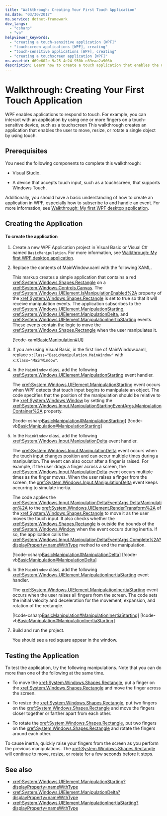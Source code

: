 ```yaml
---
title: "Walkthrough: Creating Your First Touch Application"
ms.date: "03/30/2017"
ms.service: dotnet-framework
dev_langs:
  - "csharp"
  - "vb"
helpviewer_keywords:
  - "creating a touch-sensitive application [WPF]"
  - "touchscreen applications [WPF], creating"
  - "touch-sensitive applications [WPF], creating"
  - "creating a touchscreen application [WPF]"
ms.assetid: d69e602e-9a25-4e24-950b-e89eaa2a906b
description: Learn how to create a touch application that enables the user to move, resize, or rotate a single object by using touch.
---
```

# Walkthrough: Creating Your First Touch Application

WPF enables applications to respond to touch. For example, you can interact with an application by using one or more fingers on a touch-sensitive device, such as a touchscreen This walkthrough creates an application that enables the user to move, resize, or rotate a single object by using touch.

## Prerequisites

You need the following components to complete this walkthrough:

- Visual Studio.

- A device that accepts touch input, such as a touchscreen, that supports Windows Touch.

Additionally, you should have a basic understanding of how to create an application in WPF, especially how to subscribe to and handle an event. For more information, see [Walkthrough: My first WPF desktop application](../get-started/walkthrough-my-first-wpf-desktop-application.md).

## Creating the Application

#### To create the application

1. Create a new WPF Application project in Visual Basic or Visual C# named `BasicManipulation`. For more information, see [Walkthrough: My first WPF desktop application](../get-started/walkthrough-my-first-wpf-desktop-application.md).

2. Replace the contents of MainWindow.xaml with the following XAML.

     This markup creates a simple application that contains a red <xref:System.Windows.Shapes.Rectangle> on a <xref:System.Windows.Controls.Canvas>. The <xref:System.Windows.UIElement.IsManipulationEnabled%2A> property of the <xref:System.Windows.Shapes.Rectangle> is set to true so that it will receive manipulation events. The application subscribes to the <xref:System.Windows.UIElement.ManipulationStarting>, <xref:System.Windows.UIElement.ManipulationDelta>, and <xref:System.Windows.UIElement.ManipulationInertiaStarting> events. These events contain the logic to move the <xref:System.Windows.Shapes.Rectangle> when the user manipulates it.

     [!code-xaml[BasicManipulation#UI](~/samples/snippets/csharp/VS_Snippets_Wpf/basicmanipulation/csharp/mainwindow.xaml#ui)]

3. If you are using Visual Basic, in the first line of MainWindow.xaml, replace `x:Class="BasicManipulation.MainWindow"` with `x:Class="MainWindow"`.

4. In the `MainWindow` class, add the following <xref:System.Windows.UIElement.ManipulationStarting> event handler.

     The <xref:System.Windows.UIElement.ManipulationStarting> event occurs when WPF detects that touch input begins to manipulate an object. The code specifies that the position of the manipulation should be relative to the <xref:System.Windows.Window> by setting the <xref:System.Windows.Input.ManipulationStartingEventArgs.ManipulationContainer%2A> property.

     [!code-csharp[BasicManipulation#ManipulationStarting](~/samples/snippets/csharp/VS_Snippets_Wpf/basicmanipulation/csharp/mainwindow.xaml.cs#manipulationstarting)]
     [!code-vb[BasicManipulation#ManipulationStarting](~/samples/snippets/visualbasic/VS_Snippets_Wpf/basicmanipulation/visualbasic/mainwindow.xaml.vb#manipulationstarting)]

5. In the `MainWindow` class, add the following <xref:System.Windows.Input.ManipulationDelta> event handler.

     The <xref:System.Windows.Input.ManipulationDelta> event occurs when the touch input changes position and can occur multiple times during a manipulation. The event can also occur after a finger is raised. For example, if the user drags a finger across a screen, the <xref:System.Windows.Input.ManipulationDelta> event occurs multiple times as the finger moves. When the user raises a finger from the screen, the <xref:System.Windows.Input.ManipulationDelta> event keeps occurring to simulate inertia.

     The code applies the <xref:System.Windows.Input.ManipulationDeltaEventArgs.DeltaManipulation%2A> to the <xref:System.Windows.UIElement.RenderTransform%2A> of the <xref:System.Windows.Shapes.Rectangle> to move it as the user moves the touch input. It also checks whether the <xref:System.Windows.Shapes.Rectangle> is outside the bounds of the <xref:System.Windows.Window> when the event occurs during inertia. If so, the application calls the <xref:System.Windows.Input.ManipulationDeltaEventArgs.Complete%2A?displayProperty=nameWithType> method to end the manipulation.

     [!code-csharp[BasicManipulation#ManipulationDelta](~/samples/snippets/csharp/VS_Snippets_Wpf/basicmanipulation/csharp/mainwindow.xaml.cs#manipulationdelta)]
     [!code-vb[BasicManipulation#ManipulationDelta](~/samples/snippets/visualbasic/VS_Snippets_Wpf/basicmanipulation/visualbasic/mainwindow.xaml.vb#manipulationdelta)]

6. In the `MainWindow` class, add the following <xref:System.Windows.UIElement.ManipulationInertiaStarting> event handler.

     The <xref:System.Windows.UIElement.ManipulationInertiaStarting> event occurs when the user raises all fingers from the screen. The code sets the initial velocity and deceleration for the movement, expansion, and rotation of the rectangle.

     [!code-csharp[BasicManipulation#ManipulationInertiaStarting](~/samples/snippets/csharp/VS_Snippets_Wpf/basicmanipulation/csharp/mainwindow.xaml.cs#manipulationinertiastarting)]
     [!code-vb[BasicManipulation#ManipulationInertiaStarting](~/samples/snippets/visualbasic/VS_Snippets_Wpf/basicmanipulation/visualbasic/mainwindow.xaml.vb#manipulationinertiastarting)]

7. Build and run the project.

     You should see a red square appear in the window.

## Testing the Application

To test the application, try the following manipulations. Note that you can do more than one of the following at the same time.

- To move the <xref:System.Windows.Shapes.Rectangle>, put a finger on the <xref:System.Windows.Shapes.Rectangle> and move the finger across the screen.

- To resize the <xref:System.Windows.Shapes.Rectangle>, put two fingers on the <xref:System.Windows.Shapes.Rectangle> and move the fingers closer together or farther apart from each other.

- To rotate the <xref:System.Windows.Shapes.Rectangle>, put two fingers on the <xref:System.Windows.Shapes.Rectangle> and rotate the fingers around each other.

To cause inertia, quickly raise your fingers from the screen as you perform the previous manipulations. The <xref:System.Windows.Shapes.Rectangle> will continue to move, resize, or rotate for a few seconds before it stops.

## See also

- <xref:System.Windows.UIElement.ManipulationStarting?displayProperty=nameWithType>
- <xref:System.Windows.UIElement.ManipulationDelta?displayProperty=nameWithType>
- <xref:System.Windows.UIElement.ManipulationInertiaStarting?displayProperty=nameWithType>
